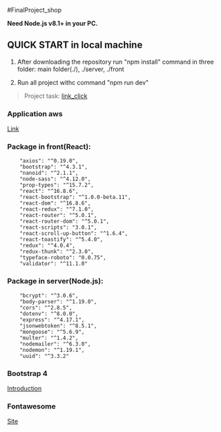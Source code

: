#FinalProject_shop

**Need Node.js v8.1+ in your PC.**

QUICK START in local machine
-----------
1) After downloading the repository run "npm install" command in three folder: main folder(./), ./server, ./front

2) Run all project withc command "npm run dev"


>Project task: [link_click](https://gitlab.com/dan-it/groups/fe5/tree/master/final-project)

### Application aws

[Link](http://18.216.210.110:3006/)


### Package in front(React): 
```
    "axios": "^0.19.0",
    "bootstrap": "^4.3.1",
    "nanoid": "^2.1.1",
    "node-sass": "^4.12.0",
    "prop-types": "^15.7.2",
    "react": "^16.8.6",
    "react-bootstrap": "^1.0.0-beta.11",
    "react-dom": "^16.8.6",
    "react-redux": "^7.1.0",
    "react-router": "^5.0.1",
    "react-router-dom": "^5.0.1",
    "react-scripts": "3.0.1",
    "react-scroll-up-button": "^1.6.4",
    "react-toastify": "^5.4.0",
    "redux": "^4.0.4",
    "redux-thunk": "^2.3.0",
    "typeface-roboto": "0.0.75",
    "validator": "^11.1.0"
```

### Package in server(Node.js): 
```
    "bcrypt": "^3.0.6",
    "body-parser": "^1.19.0",
    "cors": "^2.8.5",
    "dotenv": "^8.0.0",
    "express": "^4.17.1",
    "jsonwebtoken": "^8.5.1",
    "mongoose": "^5.6.9",
    "multer": "^1.4.2",
    "nodemailer": "^6.3.0",
    "nodemon": "^1.19.1",
    "uuid": "^3.3.2"

```
### Bootstrap 4

[Introduction](https://getbootstrap.com/docs/4.3/getting-started/introduction/)


### Fontawesome

[Site](https://fontawesome.com)